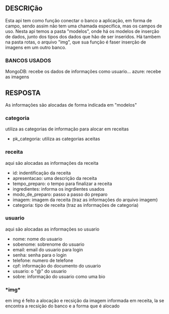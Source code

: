 <H2>DESCRIÇão</H2>
Esta api tem como função conectar o banco a aplicação, em forma de campo, sendo assim não tem uma chamada especifica, mas os campos de uso. Nesta api temos a pasta "modelos", onde há os modelos de inserção de dados, junto dos tipos dos dados que hão de ser inseridos.
Há tambem na pasta rotas, o arquivo "img", que sua função é faser inserção de imagens em um outro banco.

<h3>BANCOS USADOS</h3>
MongoDB: recebe os dados de informações como usuario... 
azure: recebe as imagens 

<h2>RESPOSTA</h2>

As informações são alocadas de forma indicada em "modelos"

<h3>categoria</h3>

   utiliza as categorias de informação para alocar em receitas

  * pk_categoria: utiliza as categorias aceitas

<h3>receita</h3>

   aqui são alocadas as informações da receita

  * id: indentificação da receita
  * apresentacao: uma descrição da receita
  * tempo_preparo: o tempo para finalizar a receita
  * ingredientes: informa os ingrdientes usados
  * modo_de_preparo: passo a passo do preparo
  * imagem: imagem da receita (traz as informações do arquivo imagem)
  * categoria: tipo de receita (traz as informações de categoria)

<h3>usuario</h3>

   aqui são alocadas as informações so usuario

  * nome: nome do usuario
  * sobenome: sobrenome do usuario
  * email: email do usuario para login
  * senha: senha para o login
  * telefone: numero de telefone
  * cpf: informação do documento do usuario
  * usuario: o "@" do usuario
  * sobre: informação do usuario como uma bio

  <h3>*img*</h3>
  em img é feito a alocação e recsição da imagem informada em receita, la se encontra a recsição do banco e a forma que é alocado
